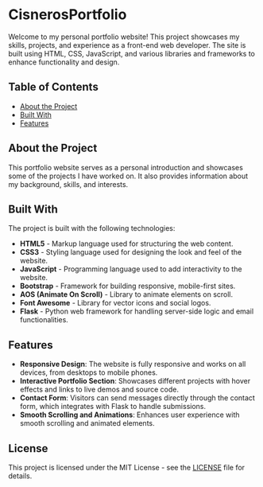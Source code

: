 # CisnerosPortfolio

Welcome to my personal portfolio website! This project showcases my skills, projects, and experience as a front-end web developer. The site is built using HTML, CSS, JavaScript, and various libraries and frameworks to enhance functionality and design.

## Table of Contents

- [About the Project](#about-the-project)
- [Built With](#built-with)
- [Features](#features)

## About the Project

This portfolio website serves as a personal introduction and showcases some of the projects I have worked on. It also provides information about my background, skills, and interests.
## Built With

The project is built with the following technologies:

- **HTML5** - Markup language used for structuring the web content.
- **CSS3** - Styling language used for designing the look and feel of the website.
- **JavaScript** - Programming language used to add interactivity to the website.
- **Bootstrap** - Framework for building responsive, mobile-first sites.
- **AOS (Animate On Scroll)** - Library to animate elements on scroll.
- **Font Awesome** - Library for vector icons and social logos.
- **Flask** - Python web framework for handling server-side logic and email functionalities.

## Features

- **Responsive Design**: The website is fully responsive and works on all devices, from desktops to mobile phones.
- **Interactive Portfolio Section**: Showcases different projects with hover effects and links to live demos and source code.
- **Contact Form**: Visitors can send messages directly through the contact form, which integrates with Flask to handle submissions.
- **Smooth Scrolling and Animations**: Enhances user experience with smooth scrolling and animated elements.

## License

This project is licensed under the MIT License - see the [LICENSE](LICENSE) file for details.

